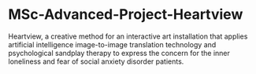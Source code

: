 # MSc-Advanced-Project-Heartview

Heartview, a creative method for an interactive art installation that applies artificial intelligence image-to-image translation technology and psychological sandplay therapy to express the concern for the inner loneliness and fear of social anxiety disorder patients.
